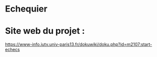 # Echequier
 
 # Site web du projet :
 
 https://www-info.iutv.univ-paris13.fr/dokuwiki/doku.php?id=m2107:start-echecs
